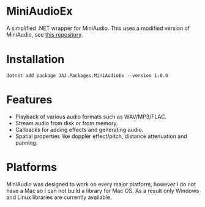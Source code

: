 # MiniAudioEx
A simplified .NET wrapper for MiniAudio. This uses a modified version of MiniAudio, see [this repository](https://github.com/japajoe/miniaudioex).

# Installation
```
dotnet add package JAJ.Packages.MiniAudioEx --version 1.0.0
```

# Features
- Playback of various audio formats such as WAV/MP3/FLAC.
- Stream audio from disk or from memory.
- Callbacks for adding effects and generating audio.
- Spatial properties like doppler effect/pitch, distance attenuation and panning.

# Platforms
MiniAudio was designed to work on every major platform, however I do not have a Mac so I can not build a library for Mac OS. As a result only Windows and Linux libraries are currently available.